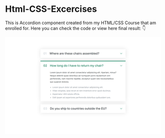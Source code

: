 # Html-CSS-Excercises
This is Accordion component created from my HTML/CSS Course that am enrolled for. Here you can check the code or view here final result: :point_down:

<center><img src="https://github.com/kadoubleU/Html-CSS-Excercises/blob/main/11.accordion-component/accordion.png" alt="Accordion Component"></center>
